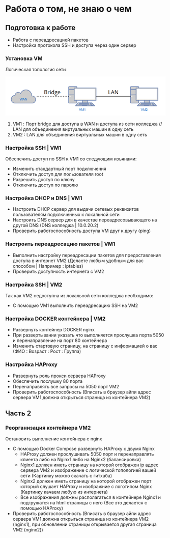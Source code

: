 # Работа о том, не знаю о чем

## Подготовка к работе

- Работа с переадресацией пакетов
- Настройка протокола SSH и доступа через один сервер

### Установка VM

Логическая топология сети

<img src="1.png">

1. VM1 : Порт bridge для доступа в WAN и доступа из сети колледжа // LAN для объединения виртуальных машин в одну сеть
2. VM2 : LAN для объединения виртуальных машин в одну сеть

### Настройка SSH | VM1

Обеспечить доступ по SSH к VM1 со следующим изъянами:

- Изменить стандартный порт подключения
- Отключить доступ для пользователя root
- Разрешить доступ по ключу
- Отключить доступ по паролю

### Настройка DHCP и DNS | VM1

- Настроить DHCP сервер для выдачи сетевых реквизитов пользователям подключенных к локальной сети
- Настроить DNS сервер для в качестве переадресовывающего на другой DNS (DNS колледжа | 10.0.20.2)
- Проверить работоспособность доступа VM друг к другу (ping)

### Настроить переадресацию пакетов | VM1

- Выполнить настройку переадресации пакетов для предоставления доступа в интернет VM2 (Делаете любым удобным для вас способом | Например : iptables)
- Проверить доступность интернета с VM2

### Настройка SSH | VM2

Так как VM2 недоступна из локальной сети колледжа необходимо:

- С помощью VM1 выполнить переадресацию SSH на VM2

### Настройка DOCKER контейнера | VM2

- Развернуть контейнер DOCKER nginx
- При развертывании указать что выполняется прослушка порта 5050 и перенаправление на порт 80 контейнера
- Изменить стартовую страницу, на страницу с информацией о вас (ФИО : Возраст : Рост : Группа)

### Настройка HAProxy

- Развернуть роль прокси сервера HAProxy
- Обеспечить послушку 80 порта
- Перенаправлять все запросы на 5050 порт VM2
- Проверить работоспособность (Вписать в браузер айпи адрес сервера VM1 должна открыться страница из контейнера VM2)

## Часть 2

### Реорганизация контейнера VM2

Остановить выполнение контейнера с nginx

- С помощью Docker Compose развернуть HAProxy с двумя Nginx
    - HAProxy должен прослушивать 5050 порт и перенаправлять клиента либо на Nginx1 либо на Nginx2 (балансировка)
    - Nginx1 должен иметь страницу на которой отображен ip адрес сервера VM2 и изображение с логической топологией вашей сети (Картинку можно скачать с гитхаба)
    - Nginx2 должен иметь страницу на которой отображен порт который слушает HAProxy и изображние с логотипом Nginx (Картинку качаем любую из интернета)
    - Все изображения должны располагаться в контейнере Nginx1 и подгружатся на html страницы с него (Все это делается с помощью HAProxy)
- Проверить работоспособность (Вписать в браузер айпи адрес сервера VM1 должна открыться страница из контейнера VM2 (nginx1), при обновлении страницы открывается другая страница VM2 (nginx2))